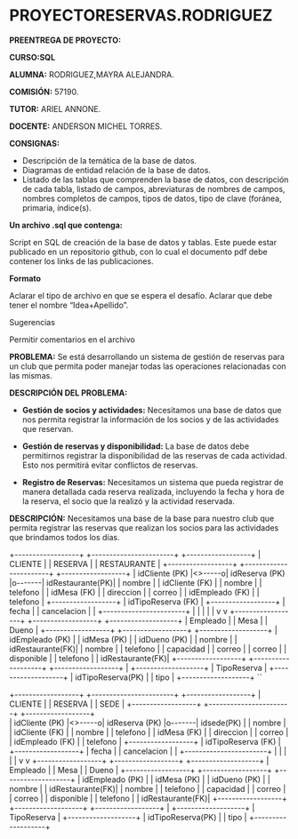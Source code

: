 # PROYECTORESERVAS.RODRIGUEZ


**PREENTREGA DE PROYECTO:**


**CURSO:SQL**




**ALUMNA:** RODRIGUEZ,MAYRA ALEJANDRA.


**COMISIÓN:** 57190.


**TUTOR:** ARIEL ANNONE.


**DOCENTE:** ANDERSON MICHEL TORRES.


**CONSIGNAS:**

- Descripción de la temática de la base de datos.
- Diagramas de entidad relación de la base de datos.
- Listado de las tablas que comprenden la base de datos, con descripción de cada tabla, listado de campos, abreviaturas de nombres de campos, nombres completos de campos, tipos de datos, tipo de clave (foránea, primaria, índice(s).

**Un archivo .sql que contenga:**

Script en SQL de creación de la base de datos y tablas. Este puede estar publicado en un repositorio github, con lo cual el documento pdf debe contener los links de las publicaciones. 

**Formato**

Aclarar el tipo de archivo en que se espera el desafío. Aclarar que debe tener el nombre “Idea+Apellido”.



Sugerencias

Permitir comentarios en el archivo


**PROBLEMA:**
Se está desarrollando un sistema de gestión de reservas para un club que permita poder  manejar todas las operaciones relacionadas con las mismas.



**DESCRIPCIÓN DEL PROBLEMA:**

- **Gestión de socios y actividades:** Necesitamos una base de datos que nos permita registrar la información de los socios y de las actividades que reservan.


- **Gestión de reservas y disponibilidad:** La base de datos debe permitirnos registrar la disponibilidad de las reservas de cada actividad. Esto nos permitirá evitar conflictos de reservas.


- **Registro de Reservas:** Necesitamos un sistema que pueda registrar de manera detallada cada reserva realizada, incluyendo la fecha y hora de la reserva, el socio que la realizó y  la actividad reservada.


**DESCRIPCIÓN:**
Necesitamos una base de la base para nuestro club que permita registrar las reservas que realizan los socios para las actividades que brindamos  todos los días.

+------------------+        +-----------------------+        +------------------+
|      CLIENTE     |        |       RESERVA         |        |     RESTAURANTE  |
+------------------+        +-----------------------+        +------------------+
| idCliente (PK)   |<>-----o| idReserva (PK)        |o-------| idRestaurante(PK)|
| nombre           |        | idCliente (FK)        |        | nombre           |
| telefono         |        | idMesa (FK)           |        | direccion        |
| correo           |        | idEmpleado (FK)       |        | telefono         |
+------------------+        | idTipoReserva (FK)    |        +------------------+
                            | fecha                 |
                            | cancelacion           |                  |
                            +-----------------------+                  |
                                    |                                  |
                                    |                                  |
                                    v                                  v
+------------------+        +------------------+             +-------------------+
|     Empleado     |        |      Mesa        |             |     Dueno         |
+------------------+        +------------------+             +-------------------+
| idEmpleado (PK)  |        | idMesa (PK)      |             | idDueno (PK)      |
| nombre           |        | idRestaurante(FK)|             | nombre            |
| telefono         |        | capacidad        |             | correo            |
| correo           |        | disponible       |             | telefono          |
| idRestaurante(FK)|        +------------------+             +-------------------+
+------------------+                  |
                             +-------------------+
                             |   TipoReserva     |
                             +-------------------+
                             | idTipoReserva(PK) |
                             | tipo              |
                             +-------------------+
``

+------------------+        +-----------------------+        +------------------+
|      CLIENTE     |        |       RESERVA         |        |     SEDE         |
+------------------+        +-----------------------+        +------------------+          
| idCliente (PK)   |<>-----o| idReserva (PK)        |o-------| idsede(PK)       |
| nombre           |        | idCliente (FK)        |        | nombre           |
| telefono         |        | idMesa (FK)           |        | direccion        |
| correo           |        | idEmpleado (FK)       |        | telefono         |
+------------------+        | idTipoReserva (FK)    |        +------------------+
                            | fecha                 |
                            | cancelacion           |                  |
                            +-----------------------+                  |
                                    |                                  |
                                    |                                  |
                                    v                                  v
+------------------+        +------------------+             +-------------------+
|     Empleado     |        |      Mesa        |             |     Dueno         |
+------------------+        +------------------+             +-------------------+
| idEmpleado (PK)  |        | idMesa (PK)      |             | idDueno (PK)      |
| nombre           |        | idRestaurante(FK)|             | nombre            |
| telefono         |        | capacidad        |             | correo            |
| correo           |        | disponible       |             | telefono          |
| idRestaurante(FK)|        +------------------+             +-------------------+
+------------------+                  |
                             +-------------------+
                             |   TipoReserva     |
                             +-------------------+
                             | idTipoReserva(PK) |
                             | tipo              |
                             +-------------------+

